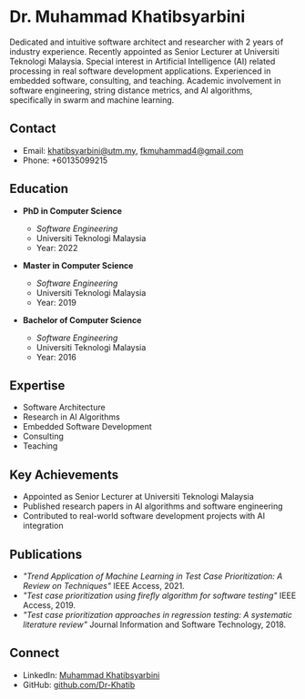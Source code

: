 # Dr. Muhammad Khatibsyarbini

Dedicated and intuitive software architect and researcher with 2 years of industry experience. Recently appointed as Senior Lecturer at Universiti Teknologi Malaysia. Special interest in Artificial Intelligence (AI) related processing in real software development applications. Experienced in embedded software, consulting, and teaching. Academic involvement in software engineering, string distance metrics, and AI algorithms, specifically in swarm and machine learning.

## Contact

- Email: khatibsyarbini@utm.my, fkmuhammad4@gmail.com
- Phone: +60135099215

## Education

- **PhD in Computer Science**
  - *Software Engineering*
  - Universiti Teknologi Malaysia
  - Year: 2022

- **Master in Computer Science**
  - *Software Engineering*
  - Universiti Teknologi Malaysia
  - Year: 2019

- **Bachelor of Computer Science**
  - *Software Engineering*
  - Universiti Teknologi Malaysia
  - Year: 2016

## Expertise

- Software Architecture
- Research in AI Algorithms
- Embedded Software Development
- Consulting
- Teaching

## Key Achievements

- Appointed as Senior Lecturer at Universiti Teknologi Malaysia
- Published research papers in AI algorithms and software engineering
- Contributed to real-world software development projects with AI integration

## Publications

- *"Trend Application of Machine Learning in Test Case Prioritization: A Review on Techniques"* IEEE Access, 2021.
- *"Test case prioritization using firefly algorithm for software testing"* IEEE Access, 2019.
- *"Test case prioritization approaches in regression testing: A systematic literature review"* Journal Information and Software Technology, 2018.

## Connect

- LinkedIn: [Muhammad Khatibsyarbini](https://www.linkedin.com/in/khatibsyarbini)
- GitHub: [github.com/Dr-Khatib](https://github.com/Dr-Khatib)
